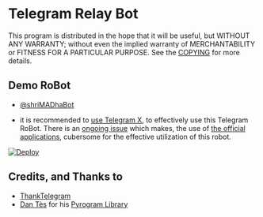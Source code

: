 # Telegram Relay Bot

This program is distributed in the hope that it will be useful, but WITHOUT ANY WARRANTY; without even the implied warranty of MERCHANTABILITY or FITNESS FOR A PARTICULAR PURPOSE. See the [COPYING](./COPYING) for more details.

## Demo RoBot

- [@shriMADhaBot](https://telegram.dog/shriMADhaBot)

- it is recommended to [use Telegram X](https://telegram.dog/UseTGx/15), to effectively use this Telegram RoBot. 
There is an [ongoing issue](https://github.com/SpEcHiDe/NoPMsBot/issues/4) which makes, the use of [the official applications](https://telegram.dog/apps), cubersome for the effective utilization of this robot.

[![Deploy](https://www.herokucdn.com/deploy/button.svg)](https://heroku.com/deploy?template=https://github.com/sampathsir/NoPMsBot)


## Credits, and Thanks to

* [ThankTelegram](https://telegram.dog/ThankTelegram)
* [Dan Tès](https://telegram.dog/haskell) for his [Pyrogram Library](https://github.com/pyrogram/pyrogram)
